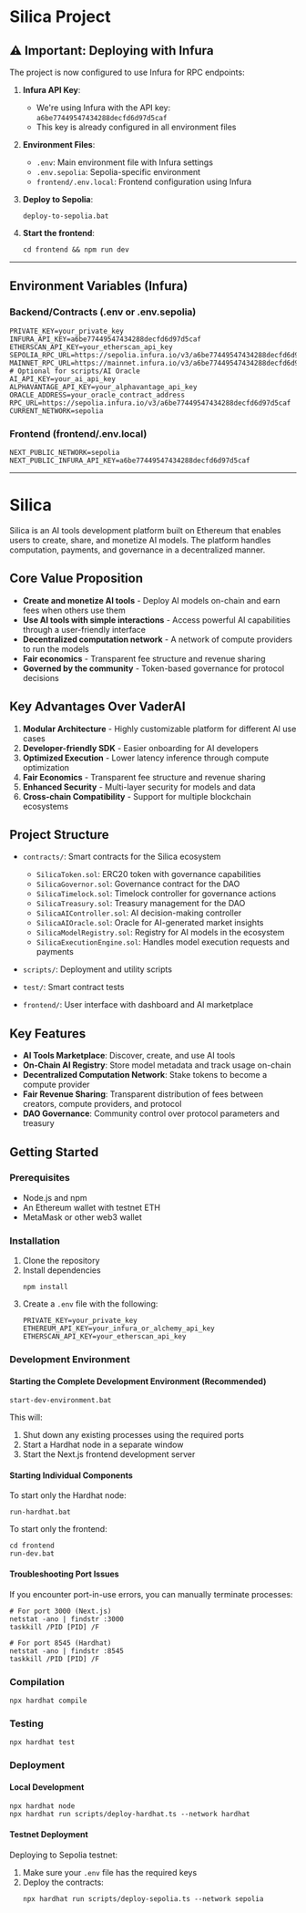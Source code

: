 # Silica Project

## ⚠️ Important: Deploying with Infura

The project is now configured to use Infura for RPC endpoints:

1. **Infura API Key**:
   - We're using Infura with the API key: `a6be77449547434288decfd6d97d5caf`
   - This key is already configured in all environment files

2. **Environment Files**:
   - `.env`: Main environment file with Infura settings
   - `.env.sepolia`: Sepolia-specific environment
   - `frontend/.env.local`: Frontend configuration using Infura

3. **Deploy to Sepolia**:
   ```
   deploy-to-sepolia.bat
   ```

4. **Start the frontend**:
   ```
   cd frontend && npm run dev
   ```

---

## Environment Variables (Infura)

### Backend/Contracts (.env or .env.sepolia)
```
PRIVATE_KEY=your_private_key
INFURA_API_KEY=a6be77449547434288decfd6d97d5caf
ETHERSCAN_API_KEY=your_etherscan_api_key
SEPOLIA_RPC_URL=https://sepolia.infura.io/v3/a6be77449547434288decfd6d97d5caf
MAINNET_RPC_URL=https://mainnet.infura.io/v3/a6be77449547434288decfd6d97d5caf
# Optional for scripts/AI Oracle
AI_API_KEY=your_ai_api_key
ALPHAVANTAGE_API_KEY=your_alphavantage_api_key
ORACLE_ADDRESS=your_oracle_contract_address
RPC_URL=https://sepolia.infura.io/v3/a6be77449547434288decfd6d97d5caf
CURRENT_NETWORK=sepolia
```

### Frontend (frontend/.env.local)
```
NEXT_PUBLIC_NETWORK=sepolia
NEXT_PUBLIC_INFURA_API_KEY=a6be77449547434288decfd6d97d5caf
```

---

# Silica

Silica is an AI tools development platform built on Ethereum that enables users to create, share, and monetize AI models. The platform handles computation, payments, and governance in a decentralized manner.

## Core Value Proposition

- **Create and monetize AI tools** - Deploy AI models on-chain and earn fees when others use them
- **Use AI tools with simple interactions** - Access powerful AI capabilities through a user-friendly interface
- **Decentralized computation network** - A network of compute providers to run the models
- **Fair economics** - Transparent fee structure and revenue sharing
- **Governed by the community** - Token-based governance for protocol decisions

## Key Advantages Over VaderAI

1. **Modular Architecture** - Highly customizable platform for different AI use cases
2. **Developer-friendly SDK** - Easier onboarding for AI developers
3. **Optimized Execution** - Lower latency inference through compute optimization
4. **Fair Economics** - Transparent fee structure and revenue sharing
5. **Enhanced Security** - Multi-layer security for models and data
6. **Cross-chain Compatibility** - Support for multiple blockchain ecosystems

## Project Structure

- `contracts/`: Smart contracts for the Silica ecosystem
  - `SilicaToken.sol`: ERC20 token with governance capabilities
  - `SilicaGovernor.sol`: Governance contract for the DAO
  - `SilicaTimelock.sol`: Timelock controller for governance actions
  - `SilicaTreasury.sol`: Treasury management for the DAO
  - `SilicaAIController.sol`: AI decision-making controller
  - `SilicaAIOracle.sol`: Oracle for AI-generated market insights
  - `SilicaModelRegistry.sol`: Registry for AI models in the ecosystem
  - `SilicaExecutionEngine.sol`: Handles model execution requests and payments
  
- `scripts/`: Deployment and utility scripts
- `test/`: Smart contract tests
- `frontend/`: User interface with dashboard and AI marketplace

## Key Features

- **AI Tools Marketplace**: Discover, create, and use AI tools
- **On-Chain AI Registry**: Store model metadata and track usage on-chain
- **Decentralized Computation Network**: Stake tokens to become a compute provider
- **Fair Revenue Sharing**: Transparent distribution of fees between creators, compute providers, and protocol
- **DAO Governance**: Community control over protocol parameters and treasury

## Getting Started

### Prerequisites

- Node.js and npm
- An Ethereum wallet with testnet ETH
- MetaMask or other web3 wallet

### Installation

1. Clone the repository
2. Install dependencies
   ```
   npm install
   ```
3. Create a `.env` file with the following:
   ```
   PRIVATE_KEY=your_private_key
   ETHEREUM_API_KEY=your_infura_or_alchemy_api_key
   ETHERSCAN_API_KEY=your_etherscan_api_key
   ```

### Development Environment

#### Starting the Complete Development Environment (Recommended)
```
start-dev-environment.bat
```
This will:
1. Shut down any existing processes using the required ports
2. Start a Hardhat node in a separate window
3. Start the Next.js frontend development server

#### Starting Individual Components
To start only the Hardhat node:
```
run-hardhat.bat
```

To start only the frontend:
```
cd frontend
run-dev.bat
```

#### Troubleshooting Port Issues
If you encounter port-in-use errors, you can manually terminate processes:
```
# For port 3000 (Next.js)
netstat -ano | findstr :3000
taskkill /PID [PID] /F

# For port 8545 (Hardhat)
netstat -ano | findstr :8545
taskkill /PID [PID] /F
```

### Compilation

```
npx hardhat compile
```

### Testing

```
npx hardhat test
```

### Deployment

#### Local Development

```
npx hardhat node
npx hardhat run scripts/deploy-hardhat.ts --network hardhat
```

#### Testnet Deployment

Deploying to Sepolia testnet:

1. Make sure your `.env` file has the required keys
2. Deploy the contracts:
   ```
   npx hardhat run scripts/deploy-sepolia.ts --network sepolia
   ```